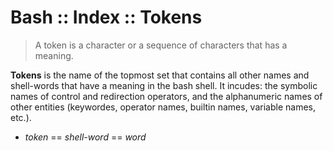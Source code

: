 # Bash :: Index :: Tokens

>A token is a character or a sequence of characters that has a meaning.

**Tokens** is the name of the topmost set
that contains all other names and shell-words 
that have a meaning in the bash shell. 
It incudes: 
the symbolic names of control and redirection operators, and 
the alphanumeric names of other entities 
(keywordes, operator names, builtin names, variable names, etc.).

- *token* == *shell-word* == *word*
